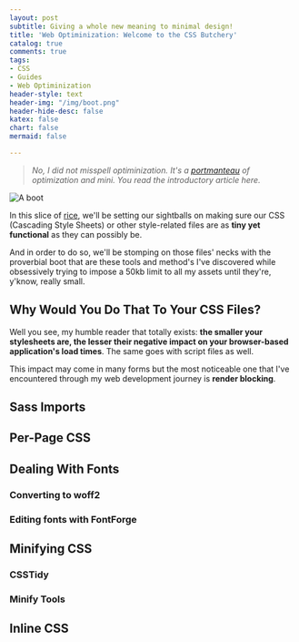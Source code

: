 ```yaml
---
layout: post
subtitle: Giving a whole new meaning to minimal design!
title: 'Web Optiminization: Welcome to the CSS Butchery'
catalog: true
comments: true
tags:
- CSS
- Guides
- Web Optiminization
header-style: text
header-img: "/img/boot.png"
header-hide-desc: false
katex: false
chart: false
mermaid: false

---
```

> _No, I did not misspell optiminization. It's a_ [_portmanteau_](https://www.merriam-webster.com/thesaurus/portmanteau) _of optimization and mini. You read the introductory article here._

![A boot](img/boot.png)

In this slice of [rice](https://thatnixguy.github.io/posts/ricing/), we'll be setting our sightballs on making sure our CSS (Cascading Style Sheets) or other style-related files are as **tiny yet functional** as they can possibly be.

And in order to do so, we'll be stomping on those files' necks with the proverbial boot that are these tools and method's I've discovered while obsessively trying to impose a 50kb limit to all my assets until they're, y'know, really small.

## Why Would You Do That To Your CSS Files?

Well you see, my humble reader that totally exists: **the smaller your stylesheets are, the lesser their negative impact on your browser-based application's load times**. The same goes with script files as well.

This impact may come in many forms but the most noticeable one that I've encountered through my web development journey is **render blocking**.

## Sass Imports

## Per-Page CSS

## Dealing With Fonts

### Converting to woff2

### Editing fonts with FontForge

## Minifying CSS

### CSSTidy

### Minify Tools

## Inline CSS